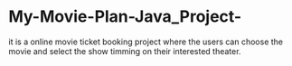 # My-Movie-Plan-Java_Project-
it is a online movie ticket booking project where the users can choose the movie and select the show timming on their interested theater.
